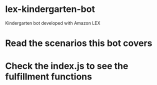 # lex-kindergarten-bot
Kindergarten bot developed with Amazon LEX

# Read the scenarios this bot covers
# Check the index.js to see the fulfillment functions